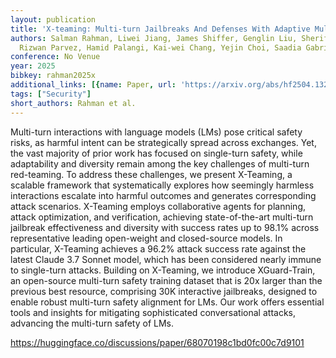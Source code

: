 ```yaml
---
layout: publication
title: 'X-teaming: Multi-turn Jailbreaks And Defenses With Adaptive Multi-agents'
authors: Salman Rahman, Liwei Jiang, James Shiffer, Genglin Liu, Sheriff Issaka, Md
  Rizwan Parvez, Hamid Palangi, Kai-wei Chang, Yejin Choi, Saadia Gabriel
conference: No Venue
year: 2025
bibkey: rahman2025x
additional_links: [{name: Paper, url: 'https://arxiv.org/abs/hf2504.13203'}]
tags: ["Security"]
short_authors: Rahman et al.
---
```

Multi-turn interactions with language models (LMs) pose critical safety risks, as harmful intent can be strategically spread across exchanges. Yet, the vast majority of prior work has focused on single-turn safety, while adaptability and diversity remain among the key challenges of multi-turn red-teaming. To address these challenges, we present X-Teaming, a scalable framework that systematically explores how seemingly harmless interactions escalate into harmful outcomes and generates corresponding attack scenarios. X-Teaming employs collaborative agents for planning, attack optimization, and verification, achieving state-of-the-art multi-turn jailbreak effectiveness and diversity with success rates up to 98.1% across representative leading open-weight and closed-source models. In particular, X-Teaming achieves a 96.2% attack success rate against the latest Claude 3.7 Sonnet model, which has been considered nearly immune to single-turn attacks. Building on X-Teaming, we introduce XGuard-Train, an open-source multi-turn safety training dataset that is 20x larger than the previous best resource, comprising 30K interactive jailbreaks, designed to enable robust multi-turn safety alignment for LMs. Our work offers essential tools and insights for mitigating sophisticated conversational attacks, advancing the multi-turn safety of LMs.

https://huggingface.co/discussions/paper/68070198c1bd0fc00c7d9101